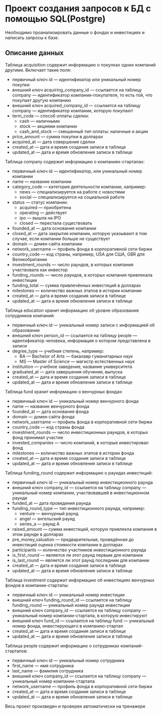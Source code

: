 # Проект создания запросов к БД с помощью SQL(Postgre)

Необходимо проанализировать данные о фондах и инвестициях и написать запросы к базе.

## Описание данных 

Таблица acquisition содержит информацию о покупках одних компаний другими. Включает такие поля:
- первичный ключ id — идентификатор или уникальный номер покупки
- внешний ключ acquiring_company_id — ссылается на таблицу company — идентификатор компании-покупателя, то есть той, что покупает другую компанию
- внешний ключ acquired_company_id — ссылается на таблицу company — идентификатор компании, которую покупают
- term_code — способ оплаты сделки:
  - cash — наличными
  - stock — акциями компании
  - cash_and_stock — смешанный тип оплаты: наличные и акции
- price_amount — сумма покупки в долларах
- acquired_at — дата совершения сделки
- created_at — дата и время создания записи в таблице
- updated_at — дата и время обновления записи в таблице

Таблица company содержит информацию о компаниях-стартапах:
- первичный ключ id — идентификатор, или уникальный номер компании
- name — название компании
- category_code — категория деятельности компании, например:
  - news — специализируется на работе с новостями
  - social — специализируется на социальной работе
- status — статус компании:
  - acquired — приобретена
  - operating — действует
  - ipo — вышла на IPO
  - closed — перестала существовать
- founded_at — дата основания компании
- closed_at — дата закрытия компании, которую указывают в том случае, если компании больше не существует
- domain — домен сайта компании
- network_username — профиль фонда в корпоративной сети биржи
- country_code — код страны, например, USA для США, GBR для Великобритании
- investment_rounds — число раундов, в которых компания участвовала как инвестор
- funding_rounds — число раундов, в которых компания привлекала инвестиции
- funding_total — сумма привлечённых инвестиций в долларах
- milestones — количество важных этапов в истории компании
- created_at — дата и время создания записи в таблице
- updated_at — дата и время обновления записи в таблице

Таблица education хранит информацию об уровне образования сотрудников компаний:
- первичный ключ id — уникальный номер записи с информацией об образовании
- внешний ключ person_id — ссылается на таблицу people — идентификатор человека, информация о котором представлена в записи
- degree_type — учебная степень, например:
  - BA — Bachelor of Arts — бакалавр гуманитарных наук
  - MS — Master of Science — магистр естественных наук
- instituition — учебное заведение, название университета
- graduated_at — дата завершения обучения, выпуска
- created_at — дата и время создания записи в таблице
- updated_at — дата и время обновления записи в таблице

Таблица fund хранит информацию о венчурных фондах:
- первичный ключ id — уникальный номер венчурного фонда
- name — название венчурного фонда
- founded_at — дата основания фонда
- domain — домен сайта фонда
- network_username — профиль фонда в корпоративной сети биржи
- country_code — код страны фонда
- investment_rounds — число инвестиционных раундов, в которых фонд принимал участие
- invested_companies — число компаний, в которые инвестировал фонд
- milestones — количество важных этапов в истории фонда
- created_at — дата и время создания записи в таблице
- updated_at — дата и время обновления записи в таблице

Таблица funding_round содержит информацию о раундах инвестиций:
- первичный ключ id — уникальный номер инвестиционного раунда
- внешний ключ company_id — ссылается на таблицу company — уникальный номер компании, участвовавшей в инвестиционном раунде
- funded_at — дата проведения раунда
- funding_round_type — тип инвестиционного раунда, например:
  - venture — венчурный раунд
  - angel — ангельский раунд
  - series_a — раунд А
- raised_amount — сумма инвестиций, которую привлекла компания в этом раунде в долларах
- pre_money_valuation — предварительная, проведённая до инвестиций оценка стоимости компании в долларах
- participants — количество участников инвестиционного раунда
- is_first_round — является ли этот раунд первым для компании
- is_last_round — является ли этот раунд последним для компании
- created_at — дата и время создания записи в таблице
- updated_at — дата и время обновления записи в таблице

Таблица investment содержит информацию об инвестициях венчурных фондов в компании-стартапы:
- первичный ключ id — уникальный номер инвестиции
- внешний ключ funding_round_id — ссылается на таблицу funding_round — уникальный номер раунда инвестиции
- внешний ключ company_id — ссылается на таблицу company — уникальный номер компании-стартапа, в которую инвестируют
- внешний ключ fund_id — ссылается на таблицу fund — уникальный номер фонда, инвестирующего в компанию-стартап
- created_at — дата и время создания записи в таблице
- updated_at — дата и время обновления записи в таблице

Таблица people содержит информацию о сотрудниках компаний-стартапов:
- первичный ключ id — уникальный номер сотрудника
- first_name — имя сотрудника
- last_name — фамилия сотрудника
- внешний ключ company_id — ссылается на таблицу company — уникальный номер компании-стартапа
- network_username — профиль фонда в корпоративной сети биржи
- created_at — дата и время создания записи в таблице
- updated_at — дата и время обновления записи в таблице

Весь проект произведен и проверен автоматически на тренажере
